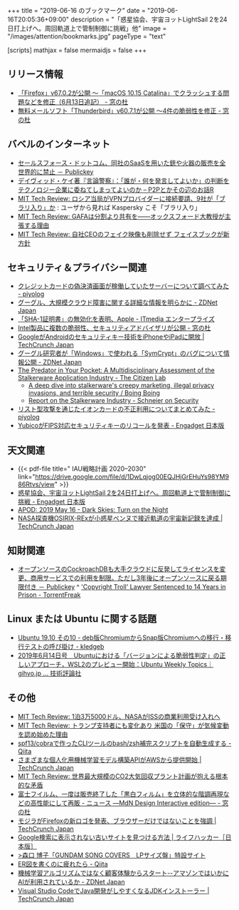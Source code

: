 +++
title = "2019-06-16 のブックマーク"
date =  "2019-06-16T20:05:36+09:00"
description = "「惑星協会、宇宙ヨットLightSail 2を24日打上げへ。周回軌道上で管制制御に挑戦」他"
image = "/images/attention/bookmarks.jpg"
pageType = "text"

[scripts]
  mathjax = false
  mermaidjs = false
+++

## リリース情報

- [「Firefox」v67.0.2が公開 ～「macOS 10.15 Catalina」でクラッシュする問題などを修正（6月13日追記） - 窓の杜](https://forest.watch.impress.co.jp/docs/news/1189821.html)
- [無料メールソフト「Thunderbird」v60.7.1が公開 ～4件の脆弱性を修正 - 窓の杜](https://forest.watch.impress.co.jp/docs/news/1190443.html)

## バベルのインターネット

- [セールスフォース・ドットコム、同社のSaaSを用いた銃や火器の販売を全世界的に禁止 － Publickey](https://www.publickey1.jp/blog/19/saas_2.html)
- [デイヴィッド・ケイ著『言論警察』：「誰が・何を発言してよいか」の判断をテクノロジー企業に委ねてしまってよいのか – P2Pとかその辺のお話R](https://p2ptk.org/freedom-of-speech/2075)
- [MIT Tech Review: ロシア当局がVPNプロバイダーに接続要請、9社が「ブラリ入り」か](https://www.technologyreview.jp/nl/russia-will-block-vpn-providers-who-dont-comply-with-a-blacklist-request/) : ユーザから見れば Kaspersky こそ「ブラリ入り」
- [MIT Tech Review: GAFAは分割より共有を——オックスフォード大教授が主張する理由](https://www.technologyreview.jp/s/146025/making-big-tech-companies-share-data-could-do-more-good-than-breaking-them-up/)
- [MIT Tech Review: 自社CEOのフェイク映像も削除せず フェイスブックが新方針](https://www.technologyreview.jp/nl/facebook-has-promised-to-leave-up-a-deepfake-video-of-mark-zuckerberg/)

## セキュリティ＆プライバシー関連

- [クレジットカードの偽決済画面が稼働していたサーバーについて調べてみた - piyolog](https://piyolog.hatenadiary.jp/entry/2019/06/10/063000)
- [グーグル、大規模クラウド障害に関する詳細な情報を明らかに - ZDNet Japan](https://japan.zdnet.com/article/35138224/)
- [「SHA-1証明書」の無効化を表明、Apple - ITmedia エンタープライズ](https://www.itmedia.co.jp/enterprise/articles/1906/07/news084.html)
- [Intel製品に複数の脆弱性、セキュリティアドバイザリが公開 - 窓の杜](https://forest.watch.impress.co.jp/docs/news/1189940.html)
- [GoogleがAndroidのセキュリティキー技術をiPhoneやiPadに開放  |  TechCrunch Japan](https://jp.techcrunch.com/2019/06/13/2019-06-13-android-security-key-iphones/)
- [グーグル研究者が「Windows」で使われる「SymCrypt」のバグについて情報公開 - ZDNet Japan](https://japan.zdnet.com/article/35138431/)
- [The Predator in Your Pocket: A Multidisciplinary Assessment of the Stalkerware Application Industry - The Citizen Lab](https://citizenlab.ca/2019/06/the-predator-in-your-pocket-a-multidisciplinary-assessment-of-the-stalkerware-application-industry/)
    - [A deep dive into stalkerware's creepy marketing, illegal privacy invasions, and terrible security / Boing Boing](https://boingboing.net/2019/06/12/tech-for-abusers.html)
    - [Report on the Stalkerware Industry - Schneier on Security](https://www.schneier.com/blog/archives/2019/06/report_on_the_s.html)
- [リスト型攻撃を通じたイオンカードの不正利用についてまとめてみた - piyolog](https://piyolog.hatenadiary.jp/entry/2019/06/14/183000)
- [YubicoがFIPS対応セキュリティキーのリコールを発表 - Engadget 日本版](https://japanese.engadget.com/2019/06/14/yubico-fips/)

## 天文関連

- {{< pdf-file title=" IAU戦略計画 2020–2030" link="https://drive.google.com/file/d/1DwLqjog00EQJHjGrEHuYs98YM986Rtvs/view" >}}
- [惑星協会、宇宙ヨットLightSail 2を24日打上げへ。周回軌道上で管制制御に挑戦 - Engadget 日本版](https://japanese.engadget.com/2019/06/11/lightsail-2-24/)
- [APOD: 2019 May 16 - Dark Skies: Turn on the Night](https://apod.nasa.gov/apod/ap190516.html)
- [NASA探査機OSIRIX-RExが小惑星ベンヌで接近軌道の宇宙新記録を達成  |  TechCrunch Japan](https://jp.techcrunch.com/2019/06/15/2019-06-14-nasas-osirix-rex-probe-sets-a-space-record-with-a-close-orbit-of-weird-asteroid-bennu/)

## 知財関連

- [オープンソースのCockroachDBも大手クラウドに反発してライセンスを変更、商用サービスでの利用を制限。ただし3年後にオープンソースに戻る期限付き － Publickey](https://www.publickey1.jp/blog/19/cockroachdb3.html)
^ ['Copyright Troll' Lawyer Sentenced to 14 Years in Prison - TorrentFreak](https://torrentfreak.com/copyright-troll-lawyer-sentenced-to-14-years-in-prison-190614/)

## Linux または Ubuntu に関する話題

- [Ubuntu 19.10 その10 - deb版ChromiumからSnap版Chromiumへの移行・移行テストの呼び掛け - kledgeb](https://kledgeb.blogspot.com/2019/06/ubuntu-1910-10-debchromiumsnapchromium.html)
- [2019年6月14日号　Ubuntuにおける「バージョンによる脆弱性判定」の正しいアプローチ，WSL2のプレビュー開始：Ubuntu Weekly Topics｜gihyo.jp … 技術評論社](https://gihyo.jp/admin/clip/01/ubuntu-topics/201906/14)

## その他

- [MIT Tech Review: 1泊3万5000ドル、NASAがISSの商業利用受け入れへ](https://www.technologyreview.jp/nl/nasa-is-opening-the-iss-up-to-private-astronauts-and-commercial-business/)
- [MIT Tech Review: トランプ支持者にも変化あり 米国の「保守」が気候変動を認め始めた理由](https://www.technologyreview.jp/s/139210/conservative-climate-groups-hope-to-seize-the-green-new-deal-moment-too/)
- [spf13/cobraで作ったCLIツールのbash/zsh補完スクリプトを自動生成する - Qiita](https://qiita.com/minamijoyo/items/9dceb1d8a66e48ab45cd)
- [さまざまな個人化用機械学習モデル構築APIがAWSから提供開始  |  TechCrunch Japan](https://jp.techcrunch.com/2019/06/11/2019-06-10-aws-is-now-making-amazon-personalize-available-to-all-customers/)
- [MIT Tech Review: 世界最大規模のCO2大気回収プラント計画が抱える根本的な矛盾](https://www.technologyreview.jp/s/144155/why-the-worlds-biggest-co2-sucking-plant-would-be-used-to-err-dig-up-more-oil/)
- [富士フイルム、一度は販売終了した「黒白フィルム」を立体的な階調再現などの高性能にして再販 - ニュース ―MdN Design Interactive edition― - 窓の杜](https://forest.watch.impress.co.jp/docs/serial/newsbymdn/1189786.html)
- [モジラがFirefoxの新ロゴを発表、ブラウザーだけではないことを強調  |  TechCrunch Japan](https://jp.techcrunch.com/2019/06/12/2019-06-11-mozilla-gives-firefox-a-new-logo-as-it-looks-beyond-the-browser/)
- [Google検索に表示されない古いサイトを見つける方法 | ライフハッカー［日本版］](https://www.lifehacker.jp/2019/04/how-to-find-old-websites-that-google-won-t-show.html)
- [>森口 博子「GUNDAM SONG COVERS　LPサイズ盤」特設サイト](http://kingeshop.jp/shop/pages/hiroko_moriguchi_gundam40th.aspx)
- [ER図を書くのに疲れたら - Qiita](https://qiita.com/genzouw/items/23cd0119715403e6e110)
- [機械学習アルゴリズムではなく顧客体験からスタート--アマゾンではいかにAIが利用されているか - ZDNet Japan](https://japan.zdnet.com/article/35138162/)
- [Visual Studio CodeでJava開発がしやすくなるJDKインストーラー  |  TechCrunch Japan](https://jp.techcrunch.com/2019/06/15/2019-06-14-microsoft-makes-getting-started-with-java-and-vs-code-easier/)
